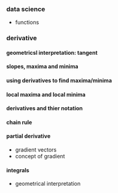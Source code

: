 ### data science
* functions
### derivative
#### geometricsl interpretation: tangent
#### slopes, maxima and minima
#### using derivatives to find maxima/minima
#### local maxima and local minima
#### derivatives and thier notation
#### chain rule
#### partial derivative
* gradient vectors
* concept of gradient
#### integrals
* geometrical interpretation

